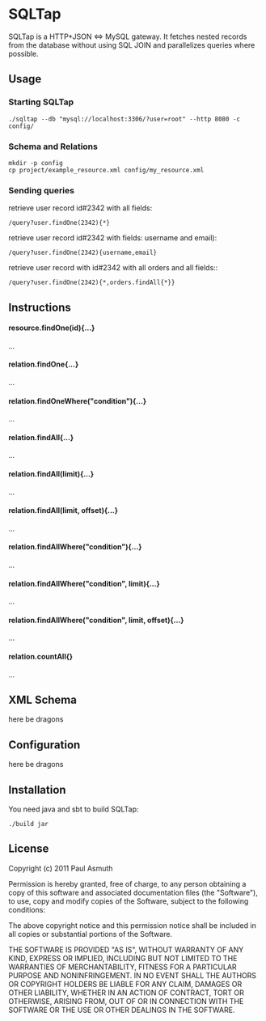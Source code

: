 SQLTap
======

SQLTap is a HTTP+JSON <=> MySQL gateway. It fetches nested records from the
database without using SQL JOIN and parallelizes queries where possible.


Usage
-----

### Starting SQLTap

    ./sqltap --db "mysql://localhost:3306/?user=root" --http 8080 -c config/


### Schema and Relations

    mkdir -p config
    cp project/example_resource.xml config/my_resource.xml


### Sending queries

retrieve user record id#2342 with all fields:

    /query?user.findOne(2342){*}

retrieve user record id#2342 with fields: username and email):

    /query?user.findOne(2342){username,email}

retrieve user record with id#2342 with all orders and all fields::

    /query?user.findOne(2342){*,orders.findAll{*}}


Instructions
------------


#### resource.findOne(id){...}
...

#### relation.findOne{...}
...

#### relation.findOneWhere("condition"){...}
...

#### relation.findAll{...}
...

#### relation.findAll(limit){...}
...

#### relation.findAll(limit, offset){...}
...

#### relation.findAllWhere("condition"){...}
...

#### relation.findAllWhere("condition", limit){...}
...

#### relation.findAllWhere("condition", limit, offset){...}
...

#### relation.countAll{}
...


XML Schema
----------

here be dragons


Configuration
-------------

here be dragons


Installation
------------

You need java and sbt to build SQLTap:

    ./build jar



License
-------

Copyright (c) 2011 Paul Asmuth

Permission is hereby granted, free of charge, to any person obtaining
a copy of this software and associated documentation files (the
"Software"), to use, copy and modify copies of the Software, subject 
to the following conditions:

The above copyright notice and this permission notice shall be
included in all copies or substantial portions of the Software.

THE SOFTWARE IS PROVIDED "AS IS", WITHOUT WARRANTY OF ANY KIND,
EXPRESS OR IMPLIED, INCLUDING BUT NOT LIMITED TO THE WARRANTIES OF
MERCHANTABILITY, FITNESS FOR A PARTICULAR PURPOSE AND
NONINFRINGEMENT. IN NO EVENT SHALL THE AUTHORS OR COPYRIGHT HOLDERS BE
LIABLE FOR ANY CLAIM, DAMAGES OR OTHER LIABILITY, WHETHER IN AN ACTION
OF CONTRACT, TORT OR OTHERWISE, ARISING FROM, OUT OF OR IN CONNECTION
WITH THE SOFTWARE OR THE USE OR OTHER DEALINGS IN THE SOFTWARE.

